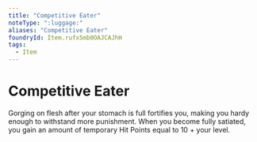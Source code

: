 ```yaml
---
title: "Competitive Eater"
noteType: ":luggage:"
aliases: "Competitive Eater"
foundryId: Item.rufx5mb0OAJCAJhH
tags:
  - Item
---
```


# Competitive Eater

Gorging on flesh after your stomach is full fortifies you, making you hardy enough to withstand more punishment. When you become fully satiated, you gain an amount of temporary Hit Points equal to 10 + your level.
